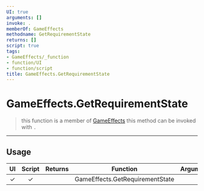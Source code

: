```yaml
---
UI: true
arguments: []
invoke: .
memberOf: GameEffects
methodname: GetRequirementState
returns: []
script: true
tags:
- GameEffects/_function
- function/UI
- function/script
title: GameEffects.GetRequirementState
---
```

# GameEffects.GetRequirementState
> this function is a member of [GameEffects](civ-6/lua/GameEffects.md)
> this method can be invoked with `.`
-----
## Usage
|  UI | Script | Returns | Function | Arguments |
|:---:|:------:|-------:|:--------:|:---------|
|✓|✓||GameEffects.GetRequirementState||
